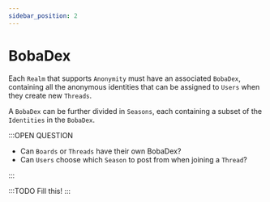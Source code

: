 ```yaml
---
sidebar_position: 2
---
```


# BobaDex

Each `Realm` that supports `Anonymity` must have an associated `BobaDex`, containing all the anonymous
identities that can be assigned to `Users` when they create new `Threads`.

A `BobaDex` can be further divided in `Seasons`, each containing a subset of the `Identities` in the `BobaDex`.

:::OPEN QUESTION

- Can `Boards` or `Threads` have their own BobaDex?
- Can `Users` choose which `Season` to post from when joining a `Thread`?

:::

:::TODO
Fill this!
:::
